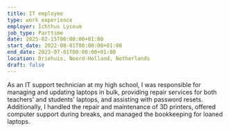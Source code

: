 ```yaml
---
title: IT employee
type: work_experience
employer: Ichthus Lyceum
job_type: Parttime
date: 2025-02-15T00:00:00+01:00
start_date: 2022-08-01T00:00:00+01:00
end_date: 2023-07-01T00:00:00+01:00
location: Driehuis, Noord-Holland, Netherlands
draft: false
---
```

As an IT support technician at my high school, I was responsible for managing and updating laptops in bulk, providing repair services for both teachers' and students' laptops, and assisting with password resets. Additionally, I handled the repair and maintenance of 3D printers, offered computer support during breaks, and managed the bookkeeping for loaned laptops.